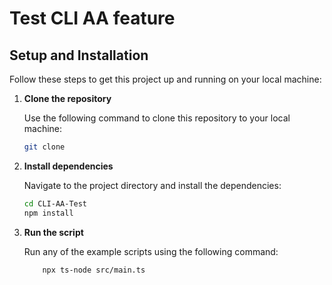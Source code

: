 # Test CLI AA feature

## Setup and Installation

Follow these steps to get this project up and running on your local machine:

1. **Clone the repository**

   Use the following command to clone this repository to your local machine:

   ```bash
   git clone 
   ```

2. **Install dependencies**

   Navigate to the project directory and install the dependencies:

   ```bash
   cd CLI-AA-Test
   npm install
   ```

3. **Run the script**

   Run any of the example scripts using the following command:

   ```bash
       npx ts-node src/main.ts
   ```
